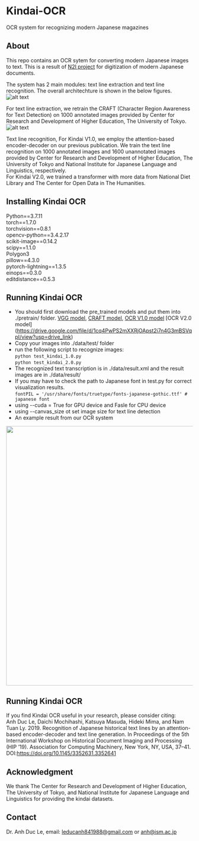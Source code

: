 


# Kindai-OCR
OCR system for recognizing modern Japanese magazines

## About

This repo contains an OCR sytem for converting modern Japanese images to text.
This is a result of [N2I project](http://codh.rois.ac.jp/collaboration/#n2i) for digitization of modern Japanese documents.

The system has 2 main modules: text line extraction and text line recognition. The overall architechture is shown in the below figures.
![alt text](https://github.com/ducanh841988/Kindai-OCR/blob/master/images/TextlineExtraction.jpg "text line extraction")

For text line extraction, we retrain the CRAFT (Character Region Awareness for Text Detection) on 1000 annotated images provided by Center for Research and Development of Higher Education, The University of Tokyo.
![alt text](https://github.com/ducanh841988/Kindai-OCR/blob/master/images/TextlineRecognition.jpg "text line recognition")

Text line recognition,
For Kindai V1.0, we employ the attention-based encoder-decoder on our previous publication. We train the text line recognition on 1000 annotated images and 1600 unannotated images provided by Center for Research and Development of Higher Education, The University of Tokyo and National Institute for Japanese Language and Linguistics, respectively.    
For Kindai V2.0, we trained a transformer with more data from National Diet Library and The Center for Open Data in The Humanities.    

## Installing Kindai OCR

Python==3.7.11         
torch==1.7.0     
torchvision==0.8.1     
opencv-python==3.4.2.17     
scikit-image==0.14.2     
scipy==1.1.0     
Polygon3     
pillow==4.3.0     
pytorch-lightning==1.3.5     
einops==0.3.0     
editdistance==0.5.3     


## Running Kindai OCR
- You should first download the pre_trained models and put them into ./pretrain/ folder.
[VGG model](https://drive.google.com/file/d/1_A1dEFKxyiz4Eu1HOCDbjt1OPoEh90qr/view?usp=sharing), [CRAFT model](https://drive.google.com/file/d/1-9xt_jjs4btMrz5wzrU1-kyp2c6etFab/view?usp=sharing), [OCR V1.0 model](https://drive.google.com/file/d/1mibg7D2D5rvPhhenLeXNilSLMBloiexl/view?usp=sharing)
[OCR V2.0 model] (https://drive.google.com/file/d/1cq4PwPS2mXXRjOApst2i7n4G3mBSVqpI/view?usp=drive_link)
- Copy your images into ./data/test/ folder   
- run the following script to recognize images:   
`python test_kindai_1.0.py`   
`python test_kindai_2.0.py`   
- The recognized text transcription is in ./data/result.xml and the result images are in ./data/result/   
- If you may have to check the path to Japanese font in test.py for correct visualization results.   
    `fontPIL = '/usr/share/fonts/truetype/fonts-japanese-gothic.ttf' # japanese font`   
- using --cuda = True for GPU device and Fasle for CPU device    
- using --canvas_size ot set image size for text line detection   
 - An example result from our OCR system
 <img src="https://github.com/ducanh841988/Kindai-OCR/blob/master/data/result/res_k188701_021_39.jpg" width="700">

 ## Running Kindai OCR
 If you find Kindai OCR useful in your research, please consider citing:   
 Anh Duc Le, Daichi Mochihashi, Katsuya Masuda, Hideki Mima, and Nam Tuan Ly. 2019. Recognition of Japanese historical text lines by an attention-based encoder-decoder and text line generation. In Proceedings of the 5th International Workshop on Historical Document Imaging and Processing (HIP ’19). Association for Computing Machinery, New York, NY, USA, 37–41. DOI:https://doi.org/10.1145/3352631.3352641   


 ## Acknowledgment

We thank The Center for Research and Development of Higher Education, The University of Tokyo, and National Institute for Japanese Language and Linguistics for providing the kindai datasets.     

## Contact
Dr. Anh Duc Le, email: leducanh841988@gmail.com or anh@ism.ac.jp    
